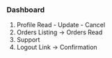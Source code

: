 ### Dashboard

1. Profile Read - Update - Cancel 
2. Orders Listing -> Orders Read
3. Support
4. Logout Link -> Confirmation